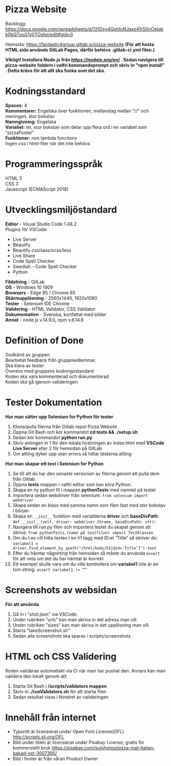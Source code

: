# Pizza Website

Backlogg: https://docs.google.com/spreadsheets/d/131Dxy4QplduNJaxo41rS0nOelqbk0bQTxoG1y0TOsho/edit#gid=0

Hemsida: https://fantastic4group.gitlab.io/pizza-website
**(För att hosta HTML sida används GitLab Pages, därför behövs .gitlab-ci.yml filen.)**

**Viktigt! Installera Node.js från https://nodejs.org/en/ . Sedan navigera till pizza-website foldern i valfri kommandoprompt och skriv in "npm install" . Detta krävs för att allt ska funka som det ska.**

# Kodningsstandard
**Spaces:** 4
<br>
**Kommentarer:** Engelska över funktionen, mellanslag mellan "//" och meningen, stor bokstav
<br>
**Namngivning:** Engelska
<br>
**Variabel:** let, stor bokstav som delar upp flera ord i en variabel som "pizzaFooter"
<br>
**Funktioner:** non lambda functions
<br>
Ingen css i html-filer när det inte behövs

# Programmeringsspråk
HTML 5
<br>
CSS 3
<br>
Javascript (ECMAScript 2018)

# Utvecklingsmiljöstandard
**Editor** - Visual Studio Code 1.48.2
<br>
Plugins för VSCode: 
- Live Server
- Beautify
- Beautify css/sass/scss/less
- Live Share
- Code Spell Checker
- Swedish - Code Spell Checker
- Python

**Fildelning** - GitLab
<br>
**OS** - Windows 10 1909
<br>
**Browsers** - Edge 85 / Chrome 85
<br>
**Skärmupplösning** - 2560x1440, 1920x1080
<br>
**Tester** - Selenium IDE Chrome
<br>
**Validering** - HTML Validator, CSS Validator
<br>
**Dokumentation** - Svenska, kortfattat med bilder
<br>
**Annat** - node.js v.14.9.0, npm v.6.14.8


# Definition of Done
Godkänd av gruppen.
<br>
Bearbetat feedback från gruppmedlemmar.
<br>
Ska klara av tester
<br>
Överens med gruppens kodningsstandard
<br>
Koden ska vara kommenterad och dokumenterad
<br>
Koden ska gå igenom valideringen


# Tester Dokumentation
**Hur man sätter upp Selenium for Python för tester**
1. Klona/pulla filerna från Gitlab repot Pizza Website
1. Öppna Git Bash och kör kommandot **cd tests && ./setup.sh**
1. Sedan kör kommandot **python run.py**
1. Skriv antingen in 1 för den lokala hostningen av index.html med **VSCode Live Server** eller 2 för hemsidan på GitLab
1. Om allting dyker upp utan errors så hittar testerna allting
 
**Hur man skapar ett test i Selenium for Python**
1. Se till att du har den senaste versionen av filerna genom att pulla dem från Gitlab.
1. Öppna **tests** mappen i valfri editor som kan köra Python. 
1. Skapa en ny python fil i mappen **pythonTests** med namnet på testet
1. Importera sedan webdriver från selenium: `from selenium import webdriver`
1. Skapa sedan en klass med samma namn som filen fast med stor bokstav i början
1. Skapa en `__init__` funktion med variablerna **driver** och **baseDivPath**: `def __init__(self, driver: webdriver.Chrome, baseDivPath: str):`
1. Navigera till run.py filen och importera testet du skapat genom att skriva: `from pythonTests.(namn på testfilen) import TestKlassen`
1. Om du t.ex vill hitta texten i en h1 tagg med ID:et “Title” så skriver du: 
`variabel1 = driver.find_element_by_xpath("/html/body/h1[@id=’Title’]").text`
1. Efter du hämtar någonting från hemsidan så måste du använda `assert` för att veta om det du har hämtat är korrekt
1. Ett exempel skulle vara om du ville kontrollera om **variabel1** inte är en tom string: `assert variabel1 != “”`

# Screenshots av websidan
**För att använda**
1.  Gå in i "shot.json" via VSCode.
1.  Under rubriken "urls" kan man skriva in det adress man vill.
1.  Under rubriken "sizes" kan man skriva in det upplösning man vill.
1.  Starta "takeScreenshot.sh"
1.  Sedan alla screenshots ska sparas i scripts/screenshots

# HTML och CSS Validering
Koden valideras automatiskt via CI när man har pushat den. Annars kan man validera den lokalt genom att:
1. Starta Git Bash i **/scripts/validators mappen**
1. Skriv in **./runValidators.sh** för att starta filen
1. Sedan resultat visas i fönstret av valideringen

# Innehåll från internet

- Typsnitt är licensierat under Open Font License(OFL) http://scripts.sil.org/OFL
- Bild under titeln är licensierat under Pixabay License, gratis för kommersiellt bruk https://pixabay.com/sv/photos/pizza-mat-italian-bakad-ost-3007395/
- Bild i footer är från våran Product Owner
